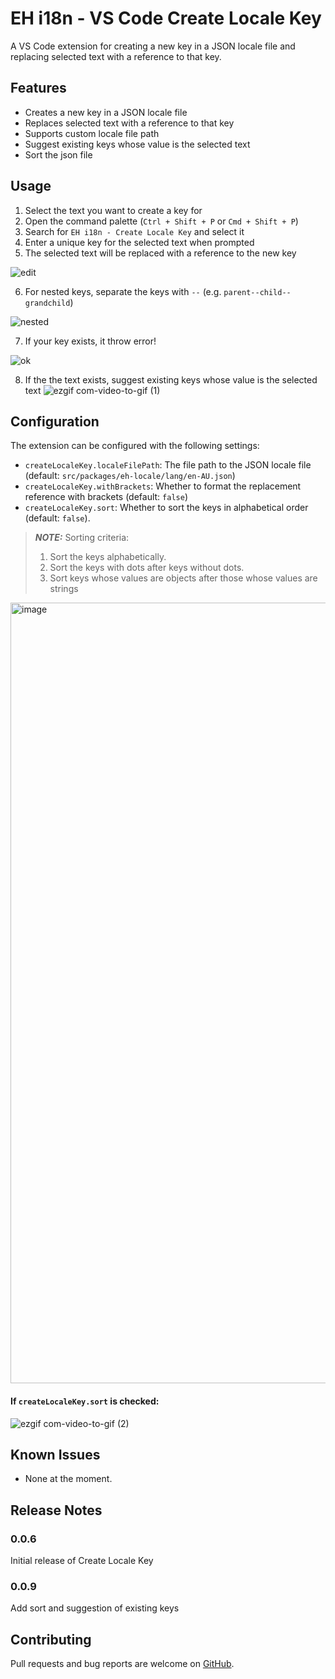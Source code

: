 # EH i18n - VS Code Create Locale Key

A VS Code extension for creating a new key in a JSON locale file and replacing selected text with a reference to that key.

## Features

- Creates a new key in a JSON locale file
- Replaces selected text with a reference to that key
- Supports custom locale file path
- Suggest existing keys whose value is the selected text
- Sort the json file

## Usage

1. Select the text you want to create a key for
2. Open the command palette (`Ctrl + Shift + P` or `Cmd + Shift + P`)
3. Search for `EH i18n - Create Locale Key` and select it
4. Enter a unique key for the selected text when prompted
5. The selected text will be replaced with a reference to the new key

![edit](https://user-images.githubusercontent.com/92286197/229753494-544aa4eb-c807-4386-9cdb-7d562daaa9d7.gif)

6. For nested keys, separate the keys with `--` (e.g. `parent--child--grandchild`)

![nested](https://user-images.githubusercontent.com/92286197/229753517-c2eec429-9cd9-400b-aefb-1ca39bf9487b.gif)

7. If your key exists, it throw error!

![ok](https://user-images.githubusercontent.com/92286197/229753537-d30555d4-3d4b-4ba0-bff1-98512234d1c0.gif)

8. If the the text exists, suggest existing keys whose value is the selected text
   ![ezgif com-video-to-gif (1)](https://github.com/quangdle/eh-i18n-extension/assets/92286197/582413b0-f165-481a-958c-54987e038fbf)

## Configuration

The extension can be configured with the following settings:

- `createLocaleKey.localeFilePath`: The file path to the JSON locale file (default: `src/packages/eh-locale/lang/en-AU.json`)
- `createLocaleKey.withBrackets`: Whether to format the replacement reference with brackets (default: `false`)
- `createLocaleKey.sort`: Whether to sort the keys in alphabetical order (default: `false`). 

> **_NOTE:_** Sorting criteria:
> 1. Sort the keys alphabetically.
> 2. Sort the keys with dots after keys without dots.
> 3. Sort keys whose values are objects after those whose values are strings

<img width="1249" alt="image" src="https://github.com/quangdle/eh-i18n-extension/assets/92286197/dbb2040f-569e-44d4-84d0-acb597380378">

#### If `createLocaleKey.sort` is checked:

![ezgif com-video-to-gif (2)](https://github.com/quangdle/eh-i18n-extension/assets/92286197/8144338e-f0c7-4093-b181-bd4dfc4c35b0)

## Known Issues

- None at the moment.

## Release Notes

### 0.0.6

Initial release of Create Locale Key

### 0.0.9

Add sort and suggestion of existing keys

## Contributing

Pull requests and bug reports are welcome on [GitHub](https://github.com/YOUR_USERNAME/YOUR_REPO_NAME).

